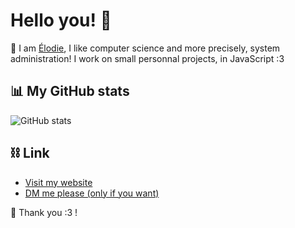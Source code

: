 # Hello you! 👋

👑 I am [Élodie](https://hermito.fr), I like computer science and more precisely, system administration!
I work on small personnal projects, in JavaScript :3

## 📊 My GitHub stats
![GitHub stats](https://github-readme-stats.vercel.app/api?username=hermitoff&show_icons=true&theme=dark)

## ⛓️ Link
- [Visit my website](https://hermito.fr)
- [DM me please (only if you want)](https://hermito.fr/dm)

🌸 Thank you :3 !
